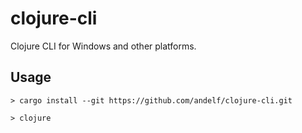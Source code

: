 # clojure-cli

Clojure CLI for Windows and other platforms.

## Usage

```console
> cargo install --git https://github.com/andelf/clojure-cli.git

> clojure
```

